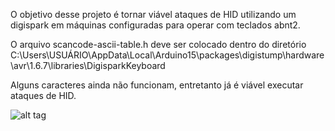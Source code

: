 O objetivo desse projeto é tornar viável ataques de HID utilizando um digispark em máquinas configuradas para operar com teclados abnt2.

O arquivo scancode-ascii-table.h deve ser colocado dentro do diretório C:\Users\USUÁRIO\AppData\Local\Arduino15\packages\digistump\hardware\avr\1.6.7\libraries\DigisparkKeyboard

Alguns caracteres ainda não funcionam, entretanto já é viável executar ataques de HID.


![alt tag](https://i.stack.imgur.com/z5CeU.jpg)
